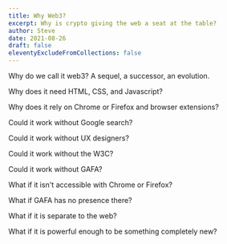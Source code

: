 ```yaml
---
title: Why Web3?
excerpt: Why is crypto giving the web a seat at the table?
author: Steve
date: 2021-08-26
draft: false
eleventyExcludeFromCollections: false
---
```

Why do we call it web3? A sequel, a successor, an evolution.

Why does it need HTML, CSS, and Javascript?

Why does it rely on Chrome or Firefox and browser extensions? 

Could it work without Google search?

Could it work without UX designers?

Could it work without the W3C?

Could it work without GAFA?

What if it isn't accessible with Chrome or Firefox?

What if GAFA has no presence there?

What if it is separate to the web?

What if it is powerful enough to be something completely new?